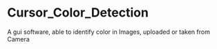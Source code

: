 # Cursor_Color_Detection
A gui software, able to identify color in Images, uploaded or taken from Camera
